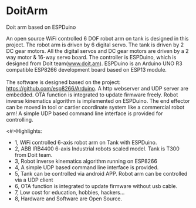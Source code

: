 # DoitArm
Doit arm based on ESPDuino

An open source WiFi controlled 6 DOF robot arm on tank is designed in this project. The robot arm is driven by 6 digital servo. The tank is driven by 2 DC gear motors. All the digital servos and DC gear motors are driven by a 2 way motor & 16-way servo board. The controller is ESPDuino, which is designed from Doit team(www.doit.am). ESPDuino is an Arduino UNO R3 compatible ESP8266 development board based on ESP13 module.</br>
   </br>
The software is designed based on the project: https://github.com/esp8266/Arduino. A http webserver and UDP server are embedded. OTA function is integrated to update firmware freely. Robot inverse kinematics algorithm is implemented on ESPDuino. The end effector can be moved in tool or cartier coordinate system like a commercial robot arm! A simple UDP based command line interface is provided for controlling. </br>

<#>Highlights:</br>
- 1, WiFi controlled 6-axis robot arm on Tank with ESPDuino.
- 2, ABB IRB4400 6-axis Industrial robots scaled model. Tank is T300 from Doit team.
- 3, Robot inverse kinematics algorithm running on ESP8266
- 4, A simple UDP based command line interface is provided.
- 5, Tank can be controlled via android APP. Robot arm can be controlled via a UDP client
- 6, OTA function is integrated to update firmware without usb cable.
- 7, Low cost for education, hobbies, hackers… 
- 8, Hardware and Software are Open Source.
